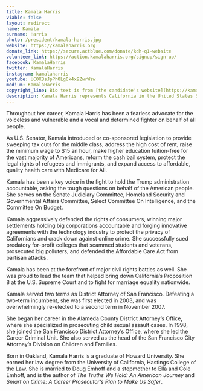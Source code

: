 ```yaml
---
title: Kamala Harris
viable: false
layout: redirect
name: Kamala
surname: Harris
photo: /president/kamala-harris.jpg
website: https://kamalaharris.org
donate_link: https://secure.actblue.com/donate/kdh-q1-website
volunteer_link: https://action.kamalaharris.org/signup/sign-up/
facebook: KamalaHarris
twitter: KamalaHarris
instagram: kamalaharris
youtube: UC0XBsJpPhOLg0k4x9ZwrWzw
medium: KamalaHarris
copyright_line: Bio text is from [the candidate's website](https://kamalaharris.org/meet-kamala/) and is &copy;2019 Kamala Harris for the People.
description: Kamala Harris represents California in the United States Senate, where she has fought for a $15 an hour minimum wage, Medicare for All, tuition-free higher education and the legal rights of refugees and immigrants.
---
```

Throughout her career, Kamala Harris has been a fearless advocate for the voiceless and vulnerable and a vocal and determined fighter on behalf of all people.

As U.S. Senator, Kamala introduced or co-sponsored legislation to provide sweeping tax cuts for the middle class, address the high cost of rent, raise the minimum wage to $15 an hour, make higher education tuition-free for the vast majority of Americans, reform the cash bail system, protect the legal rights of refugees and immigrants, and expand access to affordable, quality health care with Medicare for All.

Kamala has been a key voice in the fight to hold the Trump administration accountable, asking the tough questions on behalf of the American people. She serves on the Senate Judiciary Committee, Homeland Security and Governmental Affairs Committee, Select Committee On Intelligence, and the Committee On Budget.

Kamala aggressively defended the rights of consumers, winning major settlements holding big corporations accountable and forging innovative agreements with the technology industry to protect the privacy of Californians and crack down against online crime. She successfully sued predatory for-profit colleges that scammed students and veterans, prosecuted big polluters, and defended the Affordable Care Act from partisan attacks.

Kamala has been at the forefront of major civil rights battles as well. She was proud to lead the team that helped bring down California’s Proposition 8 at the U.S. Supreme Court and to fight for marriage equality nationwide.

Kamala served two terms as District Attorney of San Francisco. Defeating a two-term incumbent, she was first elected in 2003, and was overwhelmingly re-elected to a second term in November 2007.

She began her career in the Alameda County District Attorney’s Office, where she specialized in prosecuting child sexual assault cases. In 1998, she joined the San Francisco District Attorney’s Office, where she led the Career Criminal Unit. She also served as the head of the San Francisco City Attorney’s Division on Children and Families.

Born in Oakland, Kamala Harris is a graduate of Howard University. She earned her law degree from the University of California, Hastings College of the Law. She is married to Doug Emhoff and a stepmother to Ella and Cole Emhoff, and is the author of *The Truths We Hold: An American Journey* and *Smart on Crime: A Career Prosecutor’s Plan to Make Us Safer*.
